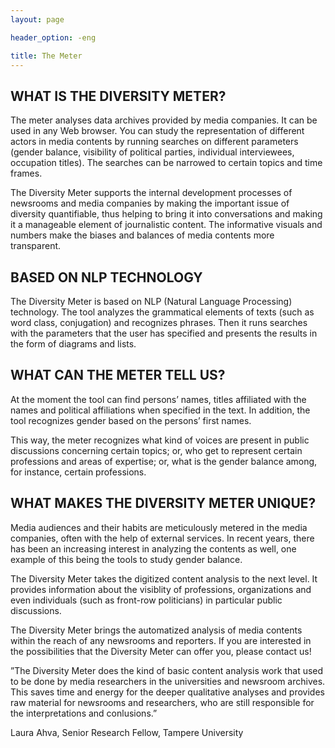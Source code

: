 ```yaml
---
layout: page

header_option: -eng

title: The Meter
---
```


## WHAT IS THE DIVERSITY METER?

The meter analyses data archives provided by media companies. It can be used in any Web browser. You can study the representation of different actors in media contents by running searches on different parameters (gender balance, visibility of political parties, individual interviewees, occupation titles). The searches can be narrowed to certain topics and time frames.

The Diversity Meter supports the internal development processes of newsrooms and media companies by making the important issue of diversity quantifiable, thus helping to bring it into conversations and making it a manageable element of journalistic content. The informative visuals and numbers make the biases and balances of media contents more transparent.

## BASED ON NLP TECHNOLOGY
The Diversity Meter is based on NLP (Natural Language Processing) technology. The tool analyzes the grammatical elements of texts (such as word class, conjugation) and recognizes phrases. Then it runs searches with the parameters that the user has specified and presents the results in the form of diagrams and lists.

## WHAT CAN THE METER TELL US?
At the moment the tool can find persons’ names, titles affiliated with the names and political affiliations when specified in the text. In addition, the tool recognizes gender based on the persons’ first names.

This way, the meter recognizes what kind of voices are present in public discussions concerning certain topics; or, who get to represent certain professions and areas of expertise; or, what is the gender balance among, for instance, certain professions.

## WHAT MAKES THE DIVERSITY METER UNIQUE?
Media audiences and their habits are meticulously metered in the media companies, often with the help of external services. In recent years, there has been an increasing interest in analyzing the contents as well, one example of this being the tools to study gender balance.

The Diversity Meter takes the digitized content analysis to the next level. It provides information about the visiblity of professions, organizations and even individuals (such as front-row politicians) in particular public discussions.

The Diversity Meter brings the automatized analysis of media contents within the reach of any newsrooms and reporters. If you are interested in the possibilities that the Diversity Meter can offer you, please contact us!

”The Diversity Meter does the kind of basic content analysis work that used to be done by media researchers in the universities and newsroom archives. This saves time and energy for the deeper qualitative analyses and provides raw material for newsrooms and researchers, who are still responsible for the interpretations and conlusions.”

Laura Ahva, Senior Research Fellow, Tampere University